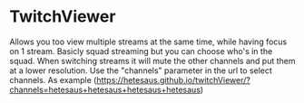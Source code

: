 # TwitchViewer
Allows you too view multiple streams at the same time, while having focus on 1 stream. Basicly squad streaming but you can choose who's in the squad. When switching streams it will mute the other channels and put them at a lower resolution. Use the "channels" parameter in the url to select channels. As example (https://hetesaus.github.io/twitchViewer/?channels=hetesaus+hetesaus+hetesaus+hetesaus)
